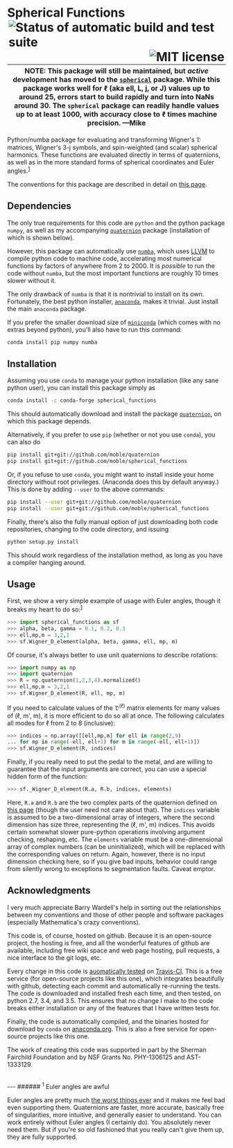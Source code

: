 # Spherical Functions <a href="https://travis-ci.org/moble/spherical_functions"><img align="right" hspace="3" alt="Status of automatic build and test suite" src="https://travis-ci.org/moble/spherical_functions.svg?branch=master"></a> <a href="https://github.com/moble/spherical_functions/blob/master/LICENSE"><img align="right" hspace="3" alt="MIT license" src="https://img.shields.io/github/license/moble/out_of_core_fft.svg"></a>

| NOTE: This package will still be maintained, but *active* development has moved to the [`spherical`](https://github.com/moble/spherical) package.  While this package works well for ℓ (aka ell, L, j, or J) values up to around 25, errors start to build rapidly and turn into NaNs around 30.  The `spherical` package can readily handle values up to at least 1000, with accuracy close to ℓ times machine precision.  —Mike |
| --- |


Python/numba package for evaluating and transforming Wigner's 𝔇 matrices,
Wigner's 3-j symbols, and spin-weighted (and scalar) spherical harmonics.
These functions are evaluated directly in terms of quaternions, as well as in
the more standard forms of spherical coordinates and Euler
angles.<sup>[1](#1-euler-angles-are-awful)</sup>

The conventions for this package are described in detail on
[this page](http://moble.github.io/spherical_functions/).

## Dependencies

The only true requirements for this code are `python` and the python package
`numpy`, as well as my accompanying
[`quaternion`](https://github.com/moble/quaternion) package (installation of
which is shown below).

However, this package can automatically use
[`numba`](http://numba.pydata.org/), which uses [LLVM](http://llvm.org/) to
compile python code to machine code, accelerating most numerical functions by
factors of anywhere from 2 to 2000.  It is *possible* to run the code without
`numba`, but the most important functions are roughly 10 times slower without
it.

The only drawback of `numba` is that it is nontrivial to install on its own.
Fortunately, the best python installer,
[`anaconda`](http://continuum.io/downloads), makes it trivial.  Just install
the main `anaconda` package.

If you prefer the smaller download size of
[`miniconda`](http://conda.pydata.org/miniconda.html) (which comes with no
extras beyond python), you'll also have to run this command:

```sh
conda install pip numpy numba
```


## Installation

Assuming you use `conda` to manage your python installation (like any sane
python user), you can install this package simply as

```sh
conda install -c conda-forge spherical_functions
```

This should automatically download and install the package
[`quaternion`](https://github.com/moble/quaternion), on which this package
depends.

Alternatively, if you prefer to use `pip` (whether or not you use `conda`), you
can also do

```sh
pip install git+git://github.com/moble/quaternion
pip install git+git://github.com/moble/spherical_functions
```

Or, if you refuse to use `conda`, you might want to install inside your home
directory without root privileges.  (Anaconda does this by default anyway.)
This is done by adding `--user` to the above commands:

```sh
pip install --user git+git://github.com/moble/quaternion
pip install --user git+git://github.com/moble/spherical_functions
```

Finally, there's also the fully manual option of just downloading both code
repositories, changing to the code directory, and issuing

```sh
python setup.py install
```

This should work regardless of the installation method, as long as you have a
compiler hanging around.


## Usage

First, we show a very simple example of usage with Euler angles, though it
breaks my heart to do so:<sup>[1](#euler-angles-are-awful)</sup>

```python
>>> import spherical_functions as sf
>>> alpha, beta, gamma = 0.1, 0.2, 0.3
>>> ell,mp,m = 3,2,1
>>> sf.Wigner_D_element(alpha, beta, gamma, ell, mp, m)

```

Of course, it's always better to use unit quaternions to describe rotations:

```python
>>> import numpy as np
>>> import quaternion
>>> R = np.quaternion(1,2,3,4).normalized()
>>> ell,mp,m = 3,2,1
>>> sf.Wigner_D_element(R, ell, mp, m)

```

If you need to calculate values of the 𝔇<sup>(ℓ)</sup> matrix elements for many
values of (ℓ, m', m), it is more efficient to do so all at once.  The following
calculates all modes for ℓ from 2 to 8 (inclusive):

```python
>>> indices = np.array([[ell,mp,m] for ell in range(2,9)
... for mp in range(-ell, ell+1) for m in range(-ell, ell+1)])
>>> sf.Wigner_D_element(R, indices)

```

Finally, if you really need to put the pedal to the metal, and are willing to
guarantee that the input arguments are correct, you can use a special hidden
form of the function:

```python
>>> sf._Wigner_D_element(R.a, R.b, indices, elements)

```

Here, `R.a` and `R.b` are the two complex parts of the quaternion defined on
[this page](http://moble.github.io/spherical_functions/) (though the user need
not care about that).  The `indices` variable is assumed to be a
two-dimensional array of integers, where the second dimension has size three,
representing the (ℓ, m', m) indices.  This avoids certain somewhat slower
pure-python operations involving argument checking, reshaping, etc.  The
`elements` variable must be a one-dimensional array of complex numbers (can be
uninitialized), which will be replaced with the corresponding values on return.
Again, however, there is no input dimension checking here, so if you give bad
inputs, behavior could range from silently wrong to exceptions to segmentation
faults.  Caveat emptor.


## Acknowledgments

I very much appreciate Barry Wardell's help in sorting out the relationships
between my conventions and those of other people and software packages
(especially Mathematica's crazy conventions).

This code is, of course, hosted on github.  Because it is an open-source
project, the hosting is free, and all the wonderful features of github are
available, including free wiki space and web page hosting, pull requests, a
nice interface to the git logs, etc.

Every change in this code is
[auomatically tested](https://travis-ci.org/moble/spherical_functions) on
[Travis-CI](https://travis-ci.org/).  This is a free service (for open-source
projects like this one), which integrates beautifully with github, detecting
each commit and automatically re-running the tests.  The code is downloaded and
installed fresh each time, and then tested, on python 2.7, 3.4, and 3.5.  This
ensures that no change I make to the code breaks either installation or any of
the features that I have written tests for.

Finally, the code is automatically compiled, and the binaries hosted for
download by `conda` on [anaconda.org](https://anaconda.org/moble/quaternion).
This is also a free service for open-source projects like this one.

The work of creating this code was supported in part by the Sherman Fairchild
Foundation and by NSF Grants No. PHY-1306125 and AST-1333129.


<br/>
---
###### <sup>1</sup> Euler angles are awful

Euler angles are pretty much
[the worst things ever](http://moble.github.io/spherical_functions/#euler-angles)
and it makes me feel bad even supporting them.  Quaternions are
faster, more accurate, basically free of singularities, more
intuitive, and generally easier to understand.  You can work entirely
without Euler angles (I certainly do).  You absolutely never need
them.  But if you're so old fashioned that you really can't give them
up, they are fully supported.
